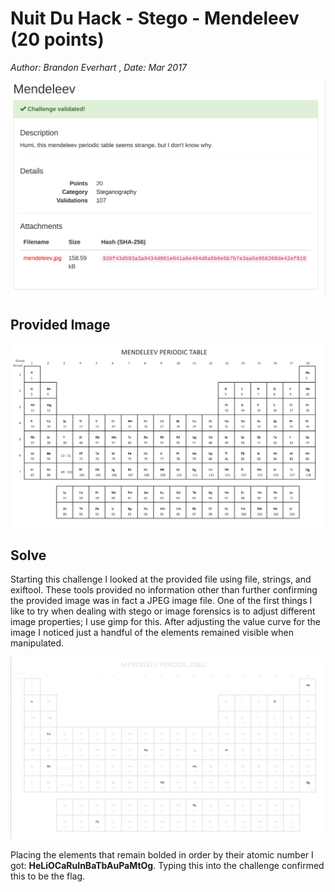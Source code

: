 # Nuit Du Hack - Stego - Mendeleev (20 points)
_Author: Brandon Everhart_ ,  _Date: Mar 2017_


![Question](./Files/mendeleev_question.png)

## Provided Image

![Provided Image](./Files/mendeleev.jpg)

## Solve

Starting this challenge I looked at the provided file using file, strings, and exiftool. These tools provided no information other than further confirming the provided image was in fact a JPEG image file. One of the first things I like to try when dealing with stego or image forensics is to adjust different image properties; I use gimp for this. After adjusting the value curve for the image I noticed just a handful of the elements remained visible when manipulated.  

![Gimp result](./Files/gimp_mendeleev.png)

Placing the elements that remain bolded in order by their atomic number I got:
**HeLiOCaRuInBaTbAuPaMtOg**. Typing this into the challenge confirmed this to be the flag.




